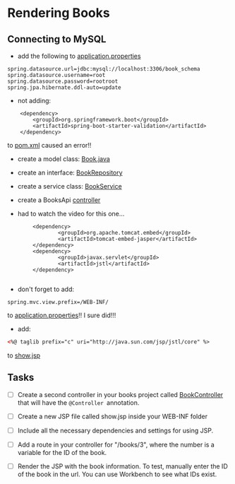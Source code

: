 # Rendering Books

## Connecting to MySQL

- add the following to [application.properties](./src/main/resources/application.properties)
```
spring.datasource.url=jdbc:mysql://localhost:3306/book_schema
spring.datasource.username=root
spring.datasource.password=rootroot
spring.jpa.hibernate.ddl-auto=update
```

- not adding:

```
    <dependency>
        <groupId>org.springframework.boot</groupId>
        <artifactId>spring-boot-starter-validation</artifactId>
    </dependency> 
```

to [pom.xml](pom.xml) caused an error!!

- create a model class: [Book.java](./src/main/java/tylermaxwell/renderingbooks/models/Book.java)
- create an interface: [BookRepository](src/main/java/tylermaxwell/renderingbooks/repositories/BookRepository.java)
- create a service class: [BookService](src/main/java/tylermaxwell/renderingbooks/services/BookService.java)
- create a BooksApi [controller](src/main/java/tylermaxwell/renderingbooks/controllers/BooksApi.java)


- had to watch the video for this one...

```
    	<dependency>
                <groupId>org.apache.tomcat.embed</groupId>
                <artifactId>tomcat-embed-jasper</artifactId>
        </dependency>
		<dependency>
                <groupId>javax.servlet</groupId>
                <artifactId>jstl</artifactId>
        </dependency>


```

- don't forget to add:
```
spring.mvc.view.prefix=/WEB-INF/
```
to [application.properties](src/main/resources/application.properties)!! I sure did!!!

- add:

```html
<%@ taglib prefix="c" uri="http://java.sun.com/jsp/jstl/core" %>
```

to [show.jsp](src/main/webapp/WEB-INF/show.jsp)
## Tasks

- [ ] Create a second controller in your books project called [BookController](src/main/java/tylermaxwell/renderingbooks/controllers/BookController.java) that will have the `@Controller `annotation.

- [ ] Create a new JSP file called show.jsp inside your WEB-INF folder

- [ ] Include all the necessary dependencies and settings for using JSP.

- [ ] Add a route in your controller for "/books/3", where the number is a variable for the ID of the book.

- [ ] Render the JSP with the book information. To test, manually enter the ID of the book in the url. You can use Workbench to see what IDs exist.